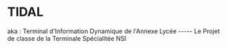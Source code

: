 # TIDAL 
aka : Terminal d'Information Dynamique de l'Annexe Lycée -----
Le Projet de classe de la Terminale Spécialitée NSI
